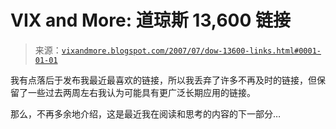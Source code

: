 <!--yml

分类：未分类

日期：2024-05-18 19:08:11

-->

# VIX and More: 道琼斯 13,600 链接

> 来源：[`vixandmore.blogspot.com/2007/07/dow-13600-links.html#0001-01-01`](http://vixandmore.blogspot.com/2007/07/dow-13600-links.html#0001-01-01)

我有点落后于发布我最近最喜欢的链接，所以我丢弃了许多不再及时的链接，但保留了一些过去两周左右我认为可能具有更广泛长期应用的链接。

那么，不再多余地介绍，这是最近我在阅读和思考的内容的下一部分…
